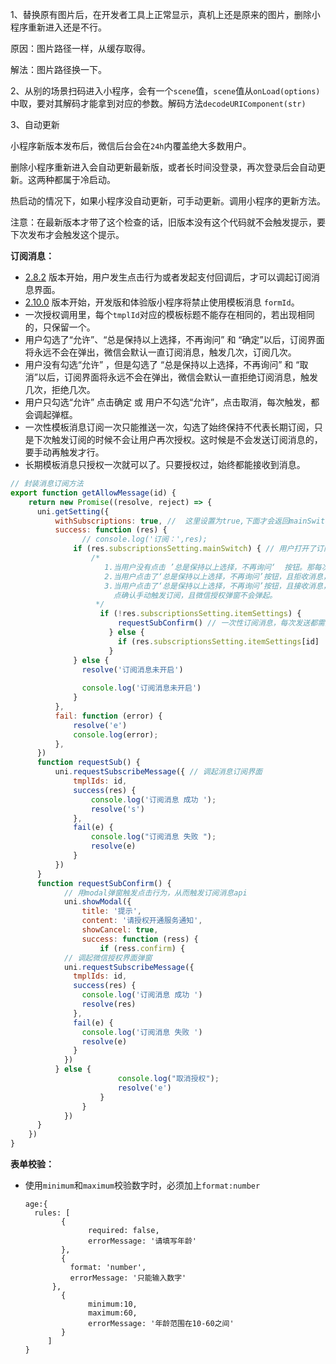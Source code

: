 1、替换原有图片后，在开发者工具上正常显示，真机上还是原来的图片，删除小程序重新进入还是不行。

原因：图片路径一样，从缓存取得。

解法：图片路径换一下。

2、从别的场景扫码进入小程序，会有一个`scene`值，`scene`值从`onLoad(options)`中取，要对其解码才能拿到对应的参数。解码方法`decodeURIComponent(str)`

3、自动更新

小程序新版本发布后，微信后台会在`24h`内覆盖绝大多数用户。

删除小程序重新进入会自动更新最新版，或者长时间没登录，再次登录后会自动更新。这两种都属于冷启动。

热启动的情况下，如果小程序没自动更新，可手动更新。调用小程序的更新方法。

注意：在最新版本才带了这个检查的话，旧版本没有这个代码就不会触发提示，要下次发布才会触发这个提示。



**订阅消息：**

- [2.8.2](https://developers.weixin.qq.com/miniprogram/dev/framework/compatibility.html) 版本开始，用户发生点击行为或者发起支付回调后，才可以调起订阅消息界面。
- [2.10.0](https://developers.weixin.qq.com/miniprogram/dev/framework/compatibility.html) 版本开始，开发版和体验版小程序将禁止使用模板消息 `formId`。
- 一次授权调用里，每个`tmplId`对应的模板标题不能存在相同的，若出现相同的，只保留一个。
- 用户勾选了“允许”、“总是保持以上选择，不再询问” 和 “确定”以后，订阅界面将永远不会在弹出，微信会默认一直订阅消息，触发几次，订阅几次。
- 用户没有勾选“允许” ，但是勾选了 “总是保持以上选择，不再询问” 和 “取消”以后，订阅界面将永远不会在弹出，微信会默认一直拒绝订阅消息，触发几次，拒绝几次。
- 用户只勾选“允许” 点击确定 或 用户不勾选“允许”，点击取消，每次触发，都会调起弹框。
- 一次性模板消息订阅一次只能推送一次，勾选了始终保持不代表长期订阅，只是下次触发订阅的时候不会让用户再次授权。这时候是不会发送订阅消息的，要手动再触发才行。
- 长期模板消息只授权一次就可以了。只要授权过，始终都能接收到消息。

```js
// 封装消息订阅方法
export function getAllowMessage(id) {
	return new Promise((resolve, reject) => {
	  uni.getSetting({
		  withSubscriptions: true, //  这里设置为true,下面才会返回mainSwitch
		  success: function (res) {
				// console.log('订阅：',res);
			  if (res.subscriptionsSetting.mainSwitch) { // 用户打开了订阅消息总开关
                  /* 
                     1.当用户没有点击 ’总是保持以上选择，不再询问‘  按钮。那每次执行都会拉起微信授权弹窗；
                     2.当用户点击了‘总是保持以上选择，不再询问’按钮，且拒收消息，后面不会再弹窗；
                     3.当用户点击了‘总是保持以上选择，不再询问’按钮，且接收消息，那每次执行都会拉起modal弹窗，
                       点确认手动触发订阅，且微信授权弹窗不会弹起。
                   */
					if (!res.subscriptionsSetting.itemSettings) {
						requestSubConfirm() // 一次性订阅消息，每次发送都需要触发
                      } else {
                        if (res.subscriptionsSetting.itemSettings[id] !== 'reject') requestSubConfirm()
                      }
			  } else {
				resolve('订阅消息未开启')
				
				console.log('订阅消息未开启')
			  }
		  },
		  fail: function (error) {
			  resolve('e')
			  console.log(error);
		  },
	  })
	  function requestSub() {
		  uni.requestSubscribeMessage({ // 调起消息订阅界面
			  tmplIds: id,
			  success(res) {
				  console.log('订阅消息 成功 ');
				  resolve('s')
			  },
			  fail(e) {
				  console.log("订阅消息 失败 ");
				  resolve(e)
			  }
		  })
	  }
	  function requestSubConfirm() {
            // 用modal弹窗触发点击行为，从而触发订阅消息api
			uni.showModal({
				title: '提示',
				content: '请授权开通服务通知',
				showCancel: true,
				success: function (ress) {
					if (ress.confirm) {
            // 调起微信授权界面弹窗
            uni.requestSubscribeMessage({
              tmplIds: id,
              success(res) {
                console.log('订阅消息 成功 ')
                resolve(res)
              },
              fail(e) {
                console.log('订阅消息 失败 ')
                resolve(e)
              }
            })
          } else {
						console.log("取消授权");
						resolve('e')
					}
				}
			})
	  }
	})
}
```

**表单校验：**

- 使用`minimum`和`maximum`校验数字时，必须加上`format:number`

  ```
  age:{
  	rules: [
          {
            	required: false,
            	errorMessage: '请填写年龄'
          },
          {
  			format: 'number',
  			errorMessage: '只能输入数字'
  		},
          {
            	minimum:10,
            	maximum:60,
            	errorMessage: '年龄范围在10-60之间'
          }
       ]
  }
  ```

  


